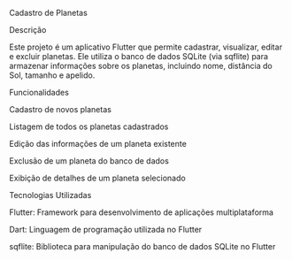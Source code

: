 Cadastro de Planetas

Descrição

Este projeto é um aplicativo Flutter que permite cadastrar, visualizar, editar e excluir planetas. Ele utiliza o banco de dados SQLite (via sqflite) para armazenar informações sobre os planetas, incluindo nome, distância do Sol, tamanho e apelido.

Funcionalidades

Cadastro de novos planetas

Listagem de todos os planetas cadastrados

Edição das informações de um planeta existente

Exclusão de um planeta do banco de dados

Exibição de detalhes de um planeta selecionado

Tecnologias Utilizadas

Flutter: Framework para desenvolvimento de aplicações multiplataforma

Dart: Linguagem de programação utilizada no Flutter

sqflite: Biblioteca para manipulação do banco de dados SQLite no Flutter
